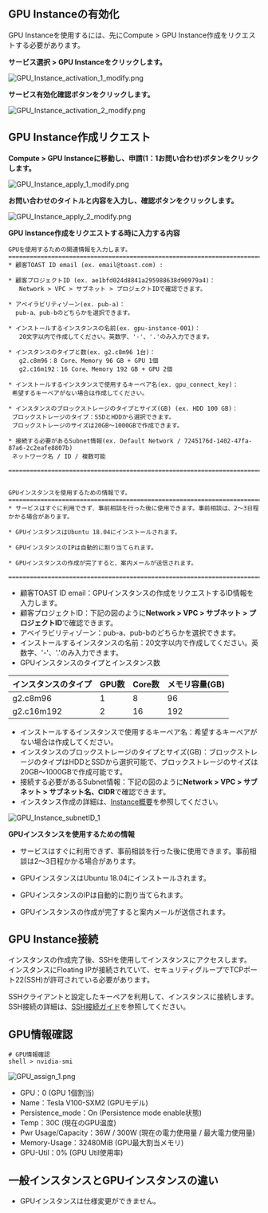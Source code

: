 ﻿

## GPU Instanceの有効化

GPU Instanceを使用するには、先にCompute > GPU Instance作成をリクエストする必要があります。

**サービス選択 > GPU Instanceをクリックします。**

![GPU_Instance_activation_1_modify.png](http://static.toastoven.net/prod_gpu/en_GPU_Instance_activation_1_modify.png)  

**サービス有効化確認ボタンをクリックします。**

![GPU_Instance_activation_2_modify.png](http://static.toastoven.net/prod_gpu/en_GPU_Instance_activation_2_modify.png)



## GPU Instance作成リクエスト

**Compute > GPU Instanceに移動し、申請(1：1お問い合わせ)ボタンをクリックします。**

![GPU_Instance_apply_1_modify.png](http://static.toastoven.net/prod_gpu/en_GPU_Instance_apply_1_modify.png)


**お問い合わせのタイトルと内容を入力し、確認ボタンをクリックします。**

![GPU_Instance_apply_2_modify.png](http://static.toastoven.net/prod_gpu/en_GPU_Instance_apply_2_modify.png)


**GPU Instance作成をリクエストする時に入力する内容**

```
GPUを使用するための関連情報を入力します。
=============================================================================
* 顧客TOAST ID email (ex. email@toast.com) :

* 顧客プロジェクトID (ex. ae1bfd024d8841a295988638d90979a4)：
   Network > VPC > サブネット > プロジェクトIDで確認できます。

* アベイラビリティゾーン(ex. pub-a)：
  pub-a、pub-bのどちらかを選択できます。

* インストールするインスタンスの名前(ex. gpu-instance-001)：
   20文字以内で作成してください。英数字、'-'、'.'のみ入力できます。

* インスタンスのタイプと数(ex. g2.c8m96 1台)：
   g2.c8m96：8 Core、Memory 96 GB + GPU 1個
   g2.c16m192：16 Core、Memory 192 GB + GPU 2個

* インストールするインスタンスで使用するキーペア名(ex. gpu_connect_key)：
 希望するキーペアがない場合は作成してください。

* インスタンスのブロックストレージのタイプとサイズ(GB) (ex. HDD 100 GB)：
 ブロックストレージのタイプ：SSDとHDDから選択できます。
 ブロックストレージのサイズは20GB～1000GBで作成できます。

* 接続する必要があるSubnet情報(ex. Default Network / 7245176d-1402-47fa-87a6-2c2eafe8807b)
 ネットワーク名 / ID / 複数可能

=============================================================================


GPUインスタンスを使用するための情報です。
=============================================================================
* サービスはすぐに利用できず、事前相談を行った後に使用できます。事前相談は、2～3日程かかる場合があります。

* GPUインスタンスはUbuntu 18.04にインストールされます。

* GPUインスタンスのIPは自動的に割り当てられます。

* GPUインスタンスの作成が完了すると、案内メールが送信されます。

=============================================================================
```

* 顧客TOAST ID email：GPUインスタンスの作成をリクエストするID情報を入力します。
* 顧客プロジェクトID：下記の図のように**Network > VPC > サブネット > プロジェクトID**で確認できます。
* アベイラビリティゾーン：pub-a、pub-bのどちらかを選択できます。
* インストールするインスタンスの名前：20文字以内で作成してください。英数字、'-'、'.'のみ入力できます。
* GPUインスタンスのタイプとインスタンス数

| インスタンスのタイプ | GPU数 | Core数 | メモリ容量(GB) |
| --- | --- | --- | --- |
| g2.c8m96 | 1 | 8 | 96 |
| g2.c16m192 | 2 | 16 | 192 |

* インストールするインスタンスで使用するキーペア名：希望するキーペアがない場合は作成してください。
* インスタンスのブロックストレージのタイプとサイズ(GB)：ブロックストレージのタイプはHDDとSSDから選択可能で、ブロックストレージのサイズは20GB～1000GBで作成可能です。
* 接続する必要があるSubnet情報：下記の図のように**Network > VPC > サブネット > サブネット名、CIDR**で確認できます。
* インスタンス作成の詳細は、[Instance概要](http://docs.toast.com/ko/Compute/Instance/ko/overview/)を参照してください。


![GPU_Instance_subnetID_1](http://static.toastoven.net/prod_gpu/en_GPU_Instance_subnetID_1.png)


**GPUインスタンスを使用するための情報**

* サービスはすぐに利用できず、事前相談を行った後に使用できます。事前相談は2～3日程かかる場合があります。

* GPUインスタンスはUbuntu 18.04にインストールされます。

* GPUインスタンスのIPは自動的に割り当てられます。

* GPUインスタンスの作成が完了すると案内メールが送信されます。


## GPU Instance接続

インスタンスの作成完了後、SSHを使用してインスタンスにアクセスします。
インスタンスにFloating IPが接続されていて、セキュリティグループでTCPポート22(SSH)が許可されている必要があります。

SSHクライアントと設定したキーペアを利用して、インスタンスに接続します。
SSH接続の詳細は、[SSH接続ガイド](https://docs.toast.com/ko/Compute/Instance/ko/overview/#linux)を参照してください。



## GPU情報確認

```
# GPU情報確認
shell > nvidia-smi
```

![GPU_assign_1.png](http://static.toastoven.net/prod_gpu/GPU_assign_1.png)


* GPU：0 (GPU 1個割当)
* Name：Tesla V100-SXM2 (GPUモデル)
* Persistence_mode：On (Persistence mode enable状態)
* Temp：30C (現在のGPU温度)
* Pwr Usage/Capacity：36W / 300W (現在の電力使用量 / 最大電力使用量)
* Memory-Usage：32480MiB (GPU最大割当メモリ)
* GPU-Util：0% (GPU Util使用率)

## 一般インスタンスとGPUインスタンスの違い

* GPUインスタンスは仕様変更ができません。

